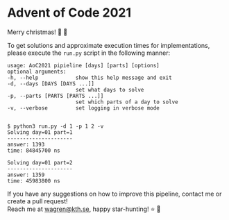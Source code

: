 # Advent of Code 2021
Merry christmas! :christmas_tree: :santa:

To get solutions and approximate execution times for implementations, please execute the ```run.py``` script in the following manner:
```
usage: AoC2021 pipieline [days] [parts] [options]
optional arguments:
-h, --help            show this help message and exit
-d, --days [DAYS [DAYS ...]]
                      set what days to solve
-p, --parts [PARTS [PARTS ...]]
                      set which parts of a day to solve
-v, --verbose         set logging in verbose mode


$ python3 run.py -d 1 -p 1 2 -v
Solving day=01 part=1
---------------------
answer: 1393
time: 84845700 ns

Solving day=01 part=2
---------------------
answer: 1359
time: 45983800 ns     
```

If you have any suggestions on how to improve this pipeline, contact me or create a pull request!
<br>Reach me at wagren@kth.se, happy star-hunting! :star: :gift:
